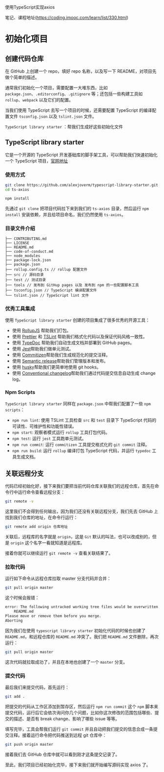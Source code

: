 使用TypeScript实现axios 

笔记、课程地址(https://coding.imooc.com/learn/list/330.html)

# 初始化项目

## 创建代码仓库

在 GitHub 上创建一个 repo，填好 repo 名称，以及写一下 README，对项目先做个简单的描述。

通常我们初始化一个项目，需要配置一大堆东西，比如 `package.json`、`.editorconfig`、`.gitignore` 等；还包括一些构建工具如 `rollup`、`webpack` 以及它们的配置。

当我们使用 TypeScript 去写一个项目的时候，还需要配置 TypeScript 的编译配置文件 `tsconfig.json` 以及
`tslint.json` 文件。

`TypeScript library starter` ：帮我们生成好这些初始化文件

## TypeScript library starter

它是一个开源的 TypeScript 开发基础库的脚手架工具，可以帮助我们快速初始化一个 TypeScript 项目，[官网地址](https://github.com/alexjoverm/typescript-library-starter)

### 使用方式

```bash
git clone https://github.com/alexjoverm/typescript-library-starter.git ts-axios
cd ts-axios

npm install
```

先通过 `git clone` 把项目代码拉下来到我们的 `ts-axios` 目录，然后运行 `npm install` 安装依赖，并且给项目命名，我们仍然使用 `ts-axios`。

### 目录文件介绍

```
├── CONTRIBUTING.md
├── LICENSE 
├── README.md
├── code-of-conduct.md
├── node_modules
├── package-lock.json
├── package.json
├── rollup.config.ts // rollup 配置文件
├── src // 源码目录
├── test // 测试目录
├── tools // 发布到 GitHup pages 以及 发布到 npm 的一些配置脚本工具
├── tsconfig.json // TypeScript 编译配置文件
└── tslint.json // TypeScript lint 文件
```

### 优秀工具集成

使用 `TypeScript library starter` 创建的项目集成了很多优秀的开源工具：

- 使用 [RollupJS](https://rollupjs.org/) 帮助我们打包。
- 使用 [Prettier](https://github.com/prettier/prettier) 和 [TSLint](https://palantir.github.io/tslint/) 帮助我们格式化代码以及保证代码风格一致性。
- 使用 [TypeDoc](https://typedoc.org/) 帮助我们自动生成文档并部署到 GitHub pages。
- 使用 [Jest](https://jestjs.io/)帮助我们做单元测试。
- 使用 [Commitizen](https://github.com/commitizen/cz-cli)帮助我们生成规范化的提交注释。
- 使用 [Semantic release](https://github.com/semantic-release/semantic-release)帮助我们管理版本和发布。
- 使用 [husky](https://github.com/typicode/husky)帮助我们更简单地使用 git hooks。
- 使用 [Conventional changelog](https://github.com/conventional-changelog/conventional-changelog)帮助我们通过代码提交信息自动生成 change log。


### Npm Scripts

`TypeScript library starter` 同样在 `package.json` 中帮我们配置了一些 `npm scripts`：

 - `npm run lint`: 使用 TSLint 工具检查 `src` 和 `test` 目录下 TypeScript 代码的可读性、可维护性和功能性错误。
 - `npm start`: 观察者模式运行 `rollup` 工具打包代码。
 - `npm test`: 运行 `jest` 工具跑单元测试。
 - `npm run commit`: 运行 `commitizen` 工具提交格式化的 `git commit` 注释。
 - `npm run build`: 运行 `rollup` 编译打包 TypeScript 代码，并运行 `typedoc` 工具生成文档。
 
## 关联远程分支
 
 代码已经初始化好，接下来我们要把当前代码仓库关联我们的远程仓库，首先在命令行中运行命令查看远程分支：
 
```bash
git remote -v
```

这里我们不会得到任何输出，因为我们还没有关联远程分支，我们先去 GitHub 上找到我们仓库的地址，在命令行运行：

```bash
git remote add origin 仓库地址
```

关联后，远程库的名字就是 `origin`，这是 `Git` 默认的叫法，也可以改成别的，但是 `origin` 这个名字一看就知道是远程库。

接着你就可以继续运行 `git remote -v` 查看关联结果了。

### 拉取代码

运行如下命令从远程仓库拉取 master 分支代码并合并：

```bash
git pull origin master
```

这个时候会报错：

```bash
error: The following untracked working tree files would be overwritten by merge:
	README.md
Please move or remove them before you merge.
Aborting
```

因为我们在使用 `typescript library starter` 初始化代码的时候也创建了 `README.md`，和远程仓库的 `README.md` 冲突了。我们把 `README.md` 文件删除，再次运行：

```bash
git pull origin master
```

这次代码就拉取成功了，并且在本地也创建了一个 `master` 分支。 

 
### 提交代码

最后我们来提交代码，首先运行：

```bash
git add .
```
把提交的代码从工作区添加到暂存区，然后运行 `npm run commit` 这个 `npm` 脚本来提交代码，运行后它会依次询问你几个问题，比如你这次修改的范围包括哪些、提交的描述、是否有 break change、影响了哪些 issue 等等。

填写完毕，工具会帮我们运行 `git commit` 并且自动把我们提交的信息合成一条提交注释。接着运行命令把代码推送到远程 git 仓库中：

```bash
git push origin master
```

接着我们去 GitHub 仓库中就可以看到刚才这条提交记录了。

至此，我们项目已经初始化完毕，接下来我们就开始编写源码实现 axios 了。




